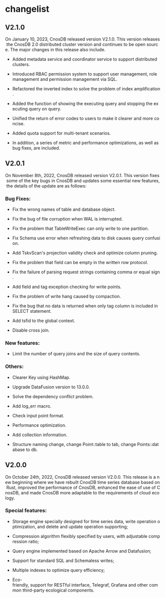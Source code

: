 # changelist

## V2.1.0

On January 10, 2023, CnosDB released version V2.1.0. This version releases the CnosDB 2.0 distributed cluster version and continues to be open source. The major changes in this release also include.

*   Added metadata service and coordinator service to support distributed clusters.
    
*   Introduced RBAC permission system to support user management, role management and permission management via SQL.
    
*   Refactored the inverted index to solve the problem of index amplification.
    
*   Added the function of showing the executing query and stopping the executing query on query.
    
*   Unified the return of error codes to users to make it clearer and more concise.
    
*   Added quota support for multi-tenant scenarios.
    
*   In addition, a series of metric and performance optimizations, as well as bug fixes, are included.
    

## V2.0.1

On November 8th, 2022, CnosDB released version V2.0.1. This version fixes some of the key bugs in CnosDB and updates some essential new features, the details of the update are as follows:

### Bug Fixes:

*   Fix the wrong names of table and database object.
    
*   Fix the bug of file corruption when WAL is interrupted.
    
*   Fix the problem that TableWriteExec can only write to one partition.
    
*   Fix Schema use error when refreshing data to disk causes query confusion.
    
*   Add TskvScan's projection validity check and optimize column pruning.
    
*   Fix the problem that field can be empty in the written row protocol.
    
*   Fix the failure of parsing request strings containing comma or equal sign.
    
*   Add field and tag exception checking for write points.
    
*   Fix the problem of write hang caused by compaction.
    
*   Fix the bug that no data is returned when only tag column is included in SELECT statement.
    
*   Add tsfid to the global context.
    
*   Disable cross join.
    

### New features:

*   Limit the number of query joins and the size of query contents.
    

### Others:

*   Clearer Key using HashMap.
    
*   Upgrade DataFusion version to 13.0.0.
    
*   Solve the dependency conflict problem.
    
*   Add log\_err macro.
    
*   Check input point format.
    
*   Performance optimization.
    
*   Add collection information.
    
*   Structure naming change, change Point::table to tab, change Points::database to db.
    

## V2.0.0

On October 24th, 2022, CnosDB released version V2.0.0. This release is a new beginning where we have rebuilt CnosDB time series database based on Rust, improved the performance of CnosDB, enhanced the ease of use of CnosDB, and made CnosDB more adaptable to the requirements of cloud ecology.

### Special features:

*   Storage engine specially designed for time series data, write operation optimization, and delete and update operation supporting;
    
*   Compression algorithm flexibly specified by users, with adjustable compression ratio;
    
*   Query engine implemented based on Apache Arrow and Datafusion;
    
*   Support for standard SQL and Schemaless writes;
    
*   Multiple indexes to optimize query efficiency;
    
*   Eco-friendly, support for RESTful interface, Telegraf, Grafana and other common third-party ecological components.